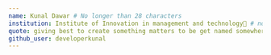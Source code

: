 ```yaml
---
name: Kunal Dawar # No longer than 28 characters
institution: Institute of Innovation in management and technology🚩 # no longer than 58 characters
quote: giving best to create something matters to be get named somewhere # no longer than 100 characters, avoid using quotes(") to guarantee the format remains the same.
github_user: developerkunal
---
```

